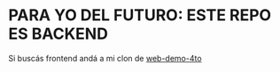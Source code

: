 # PARA YO DEL FUTURO: ESTE REPO ES BACKEND



Si buscás frontend andá a mi clon de [web-demo-4to](https://github.com/manucorsu/web-demo-4to)